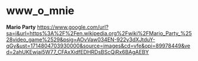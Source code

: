 # www_o_mnie
**Mario Party**
https://www.google.com/url?sa=i&url=https%3A%2F%2Fen.wikipedia.org%2Fwiki%2FMario_Party_%2528video_game%2529&psig=AOvVaw034EN-922y3dXJtduY-qGy&ust=1714804703930000&source=images&cd=vfe&opi=89978449&ved=2ahUKEwjai5W77_CFAxXidfEDHRDsBScQjRx6BAgAEBY
